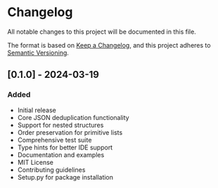 # Changelog

All notable changes to this project will be documented in this file.

The format is based on [Keep a Changelog](https://keepachangelog.com/en/1.0.0/),
and this project adheres to [Semantic Versioning](https://semver.org/spec/v2.0.0.html).

## [0.1.0] - 2024-03-19

### Added
- Initial release
- Core JSON deduplication functionality
- Support for nested structures
- Order preservation for primitive lists
- Comprehensive test suite
- Type hints for better IDE support
- Documentation and examples
- MIT License
- Contributing guidelines
- Setup.py for package installation 